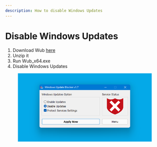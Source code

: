 ```yaml
---
description: How to disable Windows Updates
---
```


# Disable Windows Updates

1. Download Wub [here](https://www.sordum.org/files/downloads.php?st-windows-update-blocker)
2. Unzip it
3. Run Wub\_x64.exe&#x20;
4. Disable Windows Updates

<figure><img src="../.gitbook/assets/image (2).png" alt=""><figcaption></figcaption></figure>
